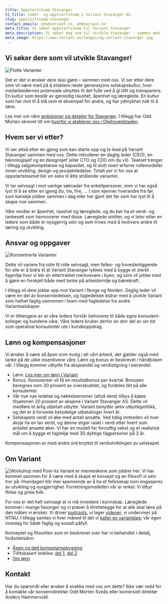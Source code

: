 ```yaml
---
title: Oppstartsteam Stavanger
h1_title: Leder- og oppstartsteam i Variant Stavanger AS
slug: oppstartsteam-stavanger
contact_emails: oms@variant.no, ah@variant.no
meta_title: Vi søker oppstartsteam til Variant Stavanger
meta_description: Vi søker deg som vil utvikle Stavanger – sammen med flere og sammen med oss!
meta_image: https://www.variant.no/images/og-variant-stavanger.jpg
---
```


## Vi søker dere som vil utvikle Stavanger!

![Flotte Varianter](/images/design-takterasse.png)

Det er det vi ønsker dere skal gjøre – sammen med oss. Vi ser etter dere som vil være med på å etablere neste generasjons selskapskultur, hvor medarbeidernes potensiale utnyttes til det fulle ved å gi tillit og transparens. En kultur som består av gjensidig raushet, åpenhet og læreglede. En kultur som har mot til å stå som et eksempel for andre, og har ydmykhet nok til å lære.

Les mer om våre [ambisjoner og detaljer for Stavanger](/stavanger). I tillegg har Odd Morten skrevet litt om [hvorfor vi etablerer oss i Oljehovedstaden](https://blog.variant.no/kor-e-det-stavanger-a0c519d1e7f2).

## Hvem ser vi etter?

Vi ser altså etter en gjeng som kan starte opp og ta lead på Variant Stavanger sammen med oss. Dette inkluderer en daglig leder (CEO), en teknologisjef og en designsjef (eller CTO og CDO om du vil). Teamet trenger i tillegg salgskompetanse og kapasitet, og til slutt noen erfarne rollemodeller innen utvikling, design og prosjektledelse. Totalt ser vi for oss at oppstartsteamet blir en seks til åtte strålende varianter.

Vi tar selvsagt i mot vanlige søknader fra enkeltpersoner, men vi har også lyst til å se etter en gjeng (to, tre, fire, … ) som kjenner hverandre fra før, som kanskje jobber sammen i dag eller har gjort det før som har lyst til å skape noe sammen.

Våre verdier er åpenhet, raushet og læreglede, og du bør ha et verdi- og tankesett som harmonerer med disse. Læreglede smitter, og vi leter etter en ledere som både er nysgjerrig selv og som trives med å motivere andre til læring og utvikling.

## Ansvar og oppgaver

<div class="left blob1"><img alt="Konsentrerte Varianter" src="/images/design-konsentrert.png"/></div>

Dette vil variere fra rolle til rolle selvsagt, men felles- og hovedanliggende for alle er å bidra til at Variant Stavanger lykkes med å bygge et sterkt fagmiljø hvor vi blir en ettertraktet merkvevare i byen, og som vil jobbe med å gjøre en forskjell både med tanke på arbeidsmiljø og bærekraft.

I tillegg vil dere jobbe opp mot Variant i Norge og Norden. Daglig leder vil være en del av konsernledelsen, og fagledelsen bidrar med å utvikle Variant som helhet faglig sammmen i team med fagledelse fra andre Variantselskaper.

Vi er tilhengere av at våre ledere forstår behovene til både egne konsulent-kolleger og kundene våre. Våre ledere bruker derfor en stor del av sin tid som operative konsulenter ute i kundeoppdrag.

## Lønn og kompensasjoner

Vi ønsker å være så åpen som mulig i alt vårt arbeid, det gjelder også med tanke på de ulike insentivene våre. Lønn og bonus er beskrevet i håndboken vår. I tillegg kommer utbytte fra aksjeandel og verdistigning i eierandel:

- Lønn. [Les mer om lønn i Variant](https://handbook.variant.no/#Lonn)
- Bonus. Konsulenter vil få en resultatbonus per kvartal. Bonusen beregnes som 30 prosent av overskuddet, og fordeles likt på alle konsulenter.
- Vår nye nye ledelse og nøkkelpersoner (altså dere) tilbys å kjøpe tilsammen 20 prosent av aksjene i Variant Stavanger AS. Dette vil medføre et årlig utbetalt utbytte. Variant benytter aktiv utbyttepolitikk, og det er å forvente betydelige utbetalinger hvert år.
- Selskapets verdi vil øke med antall ansatte. Ved tidlig inntreden vil hver aksje ha en lav verdi, og denne stiger raskt i verdi etter hvert som antallet ansatte øker. Vi har en modell for fornuftig vekst og et realistisk mål om å bygge et fagmiljø med 30 dyktige fagpersoner på 3 år.

Kompensasjonen er med andre ord knyttet til verdiutviklingen av selskapet.

## Om Variant

![Workshop med Post-its](/images/design-workshop.png)
Variant er menneskene som jobber her. Vi har kommet sammen for å være med å skape et konsept og en filosofi vi selv tror på. Hverdagen blir mer spennende av å ha et fellesskap som engasjeres av utvikling og nysgjerrighet. Forretningsmodellen vår er enkel: Vi tilbyr flinke og greie folk.

For oss er det helt selvsagt at vi må investere i kunnskap. Læreglede kommer i mange fasonger og vi prøver å tilrettelegge for at alle skal lære på den måten vi ønsker. Vi driver [podcasts](https://variantsnakk.transistor.fm/episodes), vi lager [videoer](https://www.youtube.com/@variant-no), vi underviser på NTNU. I tillegg samles vi hver måned til det vi [kaller en variantdag](https://blog.variant.no/tagged/variantdag); vår egen innedag for både faglig og sosialt påfyll.

Konseptet og filosofien som er beskrevet over har vi behandlet i detalj, foråsidetsånn:

- [Åpen og delt kompetansebygging](https://blog.variant.no/aapen-og-delt-kompetansebygging-c229771eee93)
- Tillitsbasert ledelse: [del 1](https://blog.variant.no/tillitsbasert-ledelse-del-1-hva-og-hvorfor-86f6aa485cf9), [del 2](https://blog.variant.no/tillitsbasert-ledelse-del-2-sette-retning-449452fcc6a6)
- [Om lønn](https://blog.variant.no/bonusutbetaling-og-l%C3%B8nnsjusteringer-c6d340f0a6d)

## Kontakt

Har du spørsmål eller ønsker å snakke med oss om dette? Ikke vær redd for å kontakte vår konserndirektør Odd Morten Sveås eller komersiell direktør Anders Hammervold.
